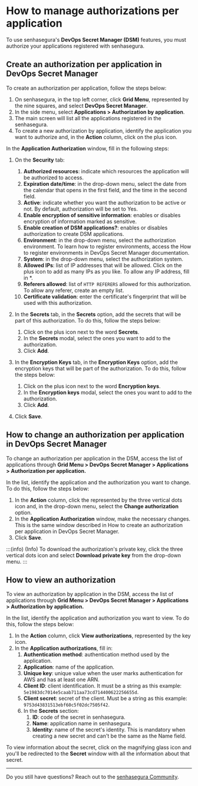 # How to manage authorizations per application

To use senhasegura's **DevOps Secret Manager (DSM)** features, you must authorize your applications registered with senhasegura.

## Create an authorization per application in DevOps Secret Manager

To create an authorization per application, follow the steps below:

1. On senhasegura, in the top left corner, click **Grid Menu**, represented by the nine squares, and select **DevOps Secret Manager**.
2. In the side menu, select **Applications > Authorization by application**.
3. The main screen will list all the applications registered in the senhasegura.
4. To create a new authorization by application, identify the application you want to authorize and, in the **Action** column, click on the plus icon.

In the **Application Authorization** window, fill in the following steps:

1. On the **Security** tab:

   1. **Authorized resources**: indicate which resources the application will be authorized to access.
   2. **Expiration date/time**: in the drop-down menu, select the date from the calendar that opens in the first field, and the time in the second field.
   3. **Active**: indicate whether you want the authorization to be active or not. By default, authorization will be set to Yes.
   4. **Enable encryption of sensitive information**: enables or disables encryption of information marked as sensitive.
   5. **Enable creation of DSM applications?**: enables or disables authorization to create DSM applications.
   6. **Environment**: in the drop-down menu, select the authorization environment. To learn how to register environments, access the How to register environments in DevOps Secret Manager documentation.
   7. **System**: in the drop-down menu, select the authorization system.
   8. **Allowed IPs**: list of IP addresses that will be allowed. Click on the plus icon to add as many IPs as you like. To allow any IP address, fill in *.
   9. **Referers allowed**: list of `HTTP REFERERS` allowed for this authorization. To allow any referer, create an empty list.
   10. **Certificate validation**: enter the certificate's fingerprint that will be used with this authorization.
2. In the **Secrets** tab, in the **Secrets** option, add the secrets that will be part of this authorization. To do this, follow the steps below:

   1. Click on the plus icon next to the word **Secrets**.
   2. In the **Secrets** modal, select the ones you want to add to the authorization.
   3. Click **Add**.
3. In the **Encryption Keys** tab, in the **Encryption Keys** option, add the encryption keys that will be part of the authorization. To do this, follow the steps below:

   1. Click on the plus icon next to the word **Encryption keys**.
   2. In the **Encryption keys** modal, select the ones you want to add to the authorization.
   3. Click **Add**.
4. Click **Save**.

## How to change an authorization per application in DevOps Secret Manager

To change an authorization per application in the DSM, access the list of applications through **Grid Menu > DevOps Secret Manager > Applications > Authorization per application.**

In the list, identify the application and the authorization you want to change. To do this, follow the steps below:

1. In the **Action** column, click the represented by the three vertical dots icon and, in the drop-down menu, select the **Change authorization** option.
2. In the **Application Authorization** window, make the necessary changes. This is the same window described in How to create an authorization per application in DevOps Secret Manager.
3. Click **Save**.

:::(info) (Info)
To download the authorization's private key, click the three vertical dots icon and select **Download private key** from the drop-down menu.
:::

## How to view an authorization

To view an authorization by application in the DSM, access the list of applications through **Grid Menu > DevOps Secret Manager > Applications > Authorization by application.**

In the list, identify the application and authorization you want to view. To do this, follow the steps below:

1. In the **Action** column, click **View authorizations**, represented by the key icon.
2. In the **Application authorizations**, fill in:
   1. **Authentication method**: authentication method used by the application.
   2. **Application**: name of the application.
   3. **Unique key**: unique value when the user marks authentication for AWS and has at least one ARN.
   4. **Client ID**: client identification. It must be a string as this example: `5e1983dc7014e5caab711aa73cd714400622256655d`.
   5. **Client secret**: secret of the client. Must be a string as this example: `9753d43831513ebf60c5f02dc7505f42`.
   6. In the **Secrets** section:
      1. **ID**: code of the secret in senhasegura.
      2. **Name**: application name in senhasegura.
      3. **Identity**:  name of the secret's identity. This is mandatory when creating a new secret and can't be the same as the Name field.

To view information about the secret, click on the magnifying glass icon and you'll be redirected to the **Secret** window with all the information about that secret.

---

Do you still have questions? Reach out to the [senhasegura Community](https://community.senhasegura.io/).